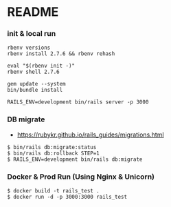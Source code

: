 # README

### init & local run
```shell
rbenv versions
rbenv install 2.7.6 && rbenv rehash

eval "$(rbenv init -)"
rbenv shell 2.7.6

gem update --system
bin/bundle install

RAILS_ENV=development bin/rails server -p 3000
```

### DB migrate
- https://rubykr.github.io/rails_guides/migrations.html
```
$ bin/rails db:migrate:status
$ bin/rails db:rollback STEP=1
$ RAILS_ENV=development bin/rails db:migrate
```

### Docker & Prod Run (Using Nginx & Unicorn)
```
$ docker build -t rails_test .
$ docker run -d -p 3000:3000 rails_test
```
